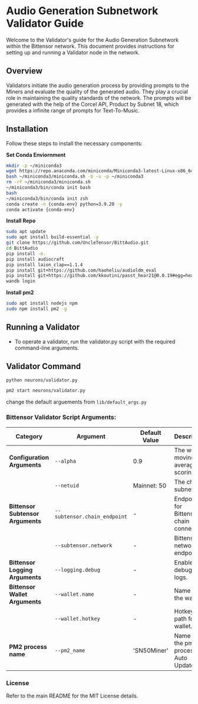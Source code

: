 # Audio Generation Subnetwork Validator Guide

Welcome to the Validator's guide for the Audio Generation Subnetwork within the Bittensor network. This document provides instructions for setting up and running a Validator node in the network.

## Overview
Validators initiate the audio generation process by providing prompts to the Miners and evaluate the quality of the generated audio. They play a crucial role in maintaining the quality standards of the network. The prompts will be generated with the help of the Corcel API, Product by Subnet 18, which provides a infinite range of prompts for Text-To-Music.

## Installation
Follow these steps to install the necessary components:

**Set Conda Enviornment**
```bash
mkdir -p ~/miniconda3
wget https://repo.anaconda.com/miniconda/Miniconda3-latest-Linux-x86_64.sh -O ~/miniconda3/miniconda.sh
bash ~/miniconda3/miniconda.sh -b -u -p ~/miniconda3
rm -rf ~/miniconda3/miniconda.sh
~/miniconda3/bin/conda init bash
bash
~/miniconda3/bin/conda init zsh
conda create -n {conda-env} python=3.9.20 -y
conda activate {conda-env}
```
**Install Repo**
```bash
sudo apt update
sudo apt install build-essential -y
git clone https://github.com/UncleTensor/BittAudio.git
cd BittAudio
pip install -e.
pip install audiocraft
pip install laion_clap==1.1.4
pip install git+https://github.com/haoheliu/audioldm_eval
pip install git+https://github.com/kkoutini/passt_hear21@0.0.19#egg=hear21passt
wandb login
```
**Install pm2**
```bash
sudo apt install nodejs npm
sudo npm install pm2 -g
```

## Running a Validator
- To operate a validator, run the validator.py script with the required command-line arguments.

## Validator Command
```bash
python neurons/validator.py 
```
```bash
pm2 start neurons/validator.py
```

change the default arguements from `lib/default_args.py`

### Bittensor Validator Script Arguments:

| **Category**                   | **Argument**                         | **Default Value**          | **Description**                                                                                                       |
|---------------------------------|--------------------------------------|----------------------------|-----------------------------------------------------------------------------------------------------------------------|
| **Configuration Arguments**     | `--alpha`                            | 0.9                        | The weight moving average scoring.                                                                                    |
|                                 | `--netuid`                           |  Mainnet: 50                          | The chain subnet UID.                                                                                                 |
| **Bittensor Subtensor Arguments** | `--subtensor.chain_endpoint`        | -                          | Endpoint for Bittensor chain connection.                                                                              |
|                                 | `--subtensor.network`                | -                          | Bittensor network endpoint.                                                                                          |
| **Bittensor Logging Arguments** | `--logging.debug`                    | -                          | Enable debugging logs.                                                                                               |
| **Bittensor Wallet Arguments**  | `--wallet.name`                      | -                          | Name of the wallet.                                                                                                  |
|                                 | `--wallet.hotkey`                    | -                  | Hotkey path for the wallet.                                                                                          |
| **PM2 process name**    | `--pm2_name`                        | 'SN50Miner'                          | Name for the pm2 process for Auto Update. |

### License
Refer to the main README for the MIT License details.

